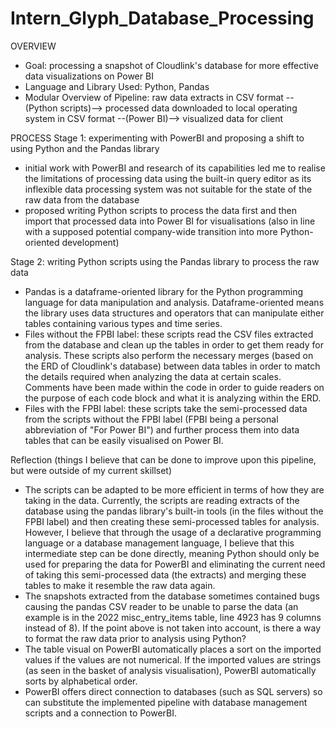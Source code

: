 # Intern_Glyph_Database_Processing

OVERVIEW
- Goal: processing a snapshot of Cloudlink's database for more effective data visualizations on Power BI
- Language and Library Used: Python, Pandas
- Modular Overview of Pipeline:
raw data extracts in CSV format --(Python scripts)--> processed data downloaded to local operating system in CSV format --(Power BI)--> visualized data for client

PROCESS Stage 1: experimenting with PowerBI and proposing a shift to using Python and the Pandas library
- initial work with PowerBI and research of its capabilities led me to realise the limitations of processing data using the built-in query editor as its inflexible data processing system was not suitable for the state of the raw data from the database
- proposed writing Python scripts to process the data first and then import that processed data into Power BI for visualisations (also in line with a supposed potential company-wide transition into more Python-oriented development)

Stage 2: writing Python scripts using the Pandas library to process the raw data
- Pandas is a dataframe-oriented library for the Python programming language for data manipulation and analysis. Dataframe-oriented means the library uses data structures and operators that can manipulate either tables containing various types and time series.
- Files without the FPBI label: these scripts read the CSV files extracted from the database and clean up the tables in order to get them ready for analysis. These scripts also perform the necessary merges (based on the ERD of Cloudlink's database) between data tables in order to match the details required when analyzing the data at certain scales. Comments have been made within the code in order to guide readers on the purpose of each code block and what it is analyzing within the ERD.
- Files with the FPBI label: these scripts take the semi-processed data from the scripts without the FPBI label (FPBI being a personal abbreviation of "For Power BI") and further process them into data tables that can be easily visualised on Power BI.

Reflection (things I believe that can be done to improve upon this pipeline, but were outside of my current skillset)
- The scripts can be adapted to be more efficient in terms of how they are taking in the data. Currently, the scripts are reading extracts of the database using the pandas library's built-in tools (in the files without the FPBI label) and then creating these semi-processed tables for analysis. However, I believe that through the usage of a declarative programming language or a database management language, I believe that this intermediate step can be done directly, meaning Python should only be used for preparing the data for PowerBI and eliminating the current need of taking this semi-processed data (the extracts) and merging these tables to make it resemble the raw data again.
- The snapshots extracted from the database sometimes contained bugs causing the pandas CSV reader to be unable to parse the data (an example is in the 2022 misc_entry_items table, line 4923 has 9 columns instead of 8). If the point above is not taken into account, is there a way to format the raw data prior to analysis using Python?
- The table visual on PowerBI automatically places a sort on the imported values if the values are not numerical. If the imported values are strings (as seen in the basket of analysis visualisation), PowerBI automatically sorts by alphabetical order.
- PowerBI offers direct connection to databases (such as SQL servers) so can substitute the implemented pipeline with database management scripts and a connection to PowerBI.
